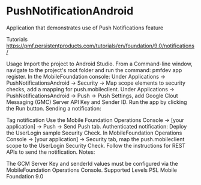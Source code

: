 # PushNotificationAndroid
Application that demonstrates use of Push Notifications feature

Tutorials
https://pmf.persistentproducts.com/tutorials/en/foundation/9.0/notifications/

Usage
Import the project to Android Studio.
From a Command-line window, navigate to the project's root folder and run the command: pmfdev app register.
In the MobileFoundation console:
Under Applications → PushNotificationsAndroid → Security → Map scope elements to security checks, add a mapping for push.mobileclient.
Under Applications → PushNotificationsAndroid → Push → Push Settings, add Google Clout Messaging (GMC) Server API Key and Sender ID.
Run the app by clicking the Run button.
Sending a notification:

Tag notification
Use the Mobile Foundation Operations Console → [your application] → Push → Send Push tab.
Authenticated notification:
Deploy the UserLogin sample Security Check.
In MobileFoundation Operations Console → [your application] → Security tab, map the push.mobileclient scope to the UserLogin Security Check.
Follow the instructions for REST APIs to send the notification.
Notes:

The GCM Server Key and senderId values must be configured via the MobileFoundation Operations Console.
Supported Levels
PSL Mobile Foundation 9.0

